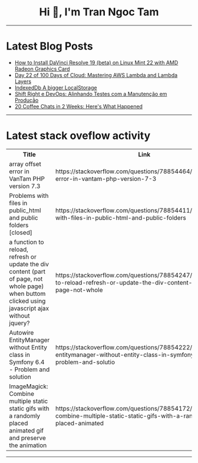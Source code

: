 <h1 align="center">Hi 👋, I'm Tran Ngoc Tam</h1>

---

# Latest Blog Posts 
<!-- BLOG-POST-LIST:START -->
- [How to Install DaVinci Resolve 19 &lpar;beta&rpar; on Linux Mint 22 with AMD Radeon Graphics Card](https://dev.to/annietaylorchen/how-to-install-davinci-resolve-19-beta-on-linux-mint-22-with-amd-radeon-graphics-card-1mfb)
- [Day 22 of 100 Days of Cloud: Mastering AWS Lambda and Lambda Layers](https://dev.to/tutorialhelldev/day-22-of-100-days-of-cloud-mastering-aws-lambda-and-lambda-layers-3icn)
- [IndexedDb A bigger LocalStorage](https://dev.to/anasmustafa123/indexeddb-a-bigger-localstorage-3g93)
- [Shift Right e DevOps: Alinhando Testes com a Manutenção em Produção](https://dev.to/womakerscode/shift-right-e-devops-alinhando-testes-com-a-manutencao-em-producao-52j5)
- [20 Coffee Chats in 2 Weeks: Here&#39;s What Happened](https://dev.to/elliezub/20-coffee-chats-in-2-weeks-heres-what-happened-11em)
<!-- BLOG-POST-LIST:END -->

---

# Latest stack oveflow activity
<table>
  <tr><th>Title</th><th>Link</th></tr>
  <!-- STACKOVERFLOW:START --><tr><td>array offset error in VanTam PHP version 7.3</td><td>https://stackoverflow.com/questions/78854464/array-offset-error-in-vantam-php-version-7-3</td></tr><tr><td>Problems with files in public_html and public folders [closed]</td><td>https://stackoverflow.com/questions/78854411/problems-with-files-in-public-html-and-public-folders</td></tr><tr><td>a function to reload, refresh or update the div content &lpar;part of page, not whole page&rpar; when buttom clicked using javascript ajax without jquery?</td><td>https://stackoverflow.com/questions/78854247/a-function-to-reload-refresh-or-update-the-div-content-part-of-page-not-whole</td></tr><tr><td>Autowire EntityManager without Entity class in Symfony 6.4 - Problem and solution</td><td>https://stackoverflow.com/questions/78854222/autowire-entitymanager-without-entity-class-in-symfony-6-4-problem-and-solutio</td></tr><tr><td>ImageMagick: Combine multiple static static gifs with a randomly placed animated gif and preserve the animation</td><td>https://stackoverflow.com/questions/78854172/imagemagick-combine-multiple-static-static-gifs-with-a-randomly-placed-animated</td></tr><!-- STACKOVERFLOW:END -->
</table>

---


